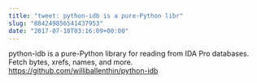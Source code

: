 ```yaml
---
title: "tweet: python-idb is a pure-Python libr"
slug: "884249856541437953"
date: "2017-07-10T03:16:09+00:00"
---
```

python-idb is a pure-Python library for reading from IDA Pro databases. Fetch bytes, xrefs, names, and more. https://github.com/williballenthin/python-idb